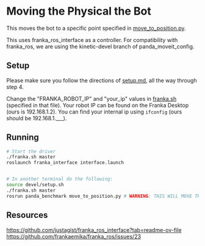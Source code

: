 # Moving the Physical the Bot

This moves the bot to a specific point specified in [move_to_position.py](src/panda_benchmark/scripts/move_to_position.py).

This uses franka_ros_interface as a controller. For compatibility with franka_ros, we are using the kinetic-devel branch of panda_moveit_config. 

## Setup
Please make sure you follow the directions of [setup.md](/doc/setup.md), all the way through step 4.


Change the "FRANKA_ROBOT_IP" and "your_ip"  values in [franka.sh](/franka.sh) (specified in that file). Your robot IP can be found on the Franka Desktop (ours is 192.168.1.2). You can find your internal ip using `ifconfig` (ours should be 192.168.1.___). 

## Running

```bash
# Start the driver
./franka.sh master
roslaunch franka_interface interface.launch 


# In another terminal do the following:
source devel/setup.sh
./franka.sh master
rosrun panda_benchmark move_to_position.py # WARNING: THIS WILL MOVE THE BOT!
```


## Resources
https://github.com/justagist/franka_ros_interface?tab=readme-ov-file
https://github.com/frankaemika/franka_ros/issues/23